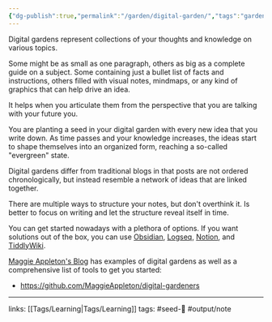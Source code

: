 ```yaml
---
{"dg-publish":true,"permalink":"/garden/digital-garden/","tags":"gardenEntry","dgHomeLink":true,"dgPassFrontmatter":false}
---
```



Digital gardens represent collections of your thoughts and knowledge on various topics. 

Some might be as small as one paragraph, others as big as a complete guide on a subject. Some containing just a bullet list of facts and instructions, others filled with visual notes, mindmaps, or any kind of graphics that can help drive an idea.

It helps when you articulate them from the perspective that you are talking with your future you.

You are planting a seed in your digital garden with every new idea that you write down. As time passes and your knowledge increases, the ideas start to shape themselves into an organized form, reaching a so-called "evergreen" state.

Digital gardens differ from traditional blogs in that posts are not ordered chronologically, but instead resemble a network of ideas that are linked together. 

There are multiple ways to structure your notes, but don't overthink it. Is better to focus on writing and let the structure reveal itself in time.

You can get started nowadays with a plethora of options. If you want solutions out of the box, you can use [Obsidian](http://obsidian.md), [Logseq](https://logseq.com/),  [Notion](https://www.notion.so), and [TiddlyWiki](https://tiddlywiki.com). 

[Maggie Appleton's Blog](https://maggieappleton.com) has examples of digital gardens as well as a comprehensive list of tools to get you started:
* https://github.com/MaggieAppleton/digital-gardeners


---
links: [[Tags/Learning|Tags/Learning]]
tags: #seed-🌱 #output/note
